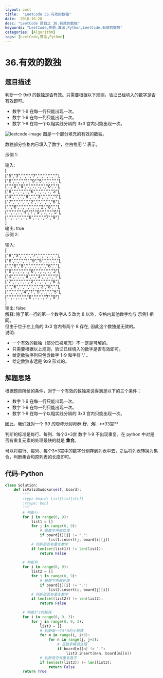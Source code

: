 ```yaml
---
layout: post
title:  "LeetCode 36.有效的数独"
date:  2018-10-28
desc: "LeetCode 题目之 36.有效的数独"
keywords: "LeetCode,刷题,算法,Python,LeetCode,有效的数独"
categories: [Algorithm]
tags: [LeetCode,算法,Python]
---
```

# 36.有效的数独

## 题目描述

判断一个 9x9 的数独是否有效。只需要根据以下规则，验证已经填入的数字是否有效即可。

- 数字 1-9 在每一行只能出现一次。
- 数字 1-9 在每一列只能出现一次。
- 数字 1-9 在每一个以粗实线分隔的 3x3 宫内只能出现一次。

![leetcode-image](https://upload.wikimedia.org/wikipedia/commons/thumb/f/ff/Sudoku-by-L2G-20050714.svg/250px-Sudoku-by-L2G-20050714.svg.png)
图是一个部分填充的有效的数独。

数独部分空格内已填入了数字，空白格用 '.' 表示。

示例 1:

输入:<br/>
[<br/>
  ["5","3",".",".","7",".",".",".","."],<br/>
  ["6",".",".","1","9","5",".",".","."],<br/>
  [".","9","8",".",".",".",".","6","."],<br/>
  ["8",".",".",".","6",".",".",".","3"],<br/>
  ["4",".",".","8",".","3",".",".","1"],<br/>
  ["7",".",".",".","2",".",".",".","6"],<br/>
  [".","6",".",".",".",".","2","8","."],<br/>
  [".",".",".","4","1","9",".",".","5"],<br/>
  [".",".",".",".","8",".",".","7","9"]<br/>
]<br/>
输出: true<br/>
示例 2:<br/>

输入:<br/>
[<br/>
  ["8","3",".",".","7",".",".",".","."],<br/>
  ["6",".",".","1","9","5",".",".","."],<br/>
  [".","9","8",".",".",".",".","6","."],<br/>
  ["8",".",".",".","6",".",".",".","3"],<br/>
  ["4",".",".","8",".","3",".",".","1"],<br/>
  ["7",".",".",".","2",".",".",".","6"],<br/>
  [".","6",".",".",".",".","2","8","."],<br/>
  [".",".",".","4","1","9",".",".","5"],<br/>
  [".",".",".",".","8",".",".","7","9"]<br/>
]<br/>
输出: false<br/>
解释: 除了第一行的第一个数字从 5 改为 8 以外，空格内其他数字均与 示例1 相同。<br/>
     但由于位于左上角的 3x3 宫内有两个 8 存在, 因此这个数独是无效的。<br/>
说明:<br/>

- 一个有效的数独（部分已被填充）不一定是可解的。
- 只需要根据以上规则，验证已经填入的数字是否有效即可。
- 给定数独序列只包含数字 1-9 和字符 '.' 。
- 给定数独永远是 9x9 形式的。

## 解题思路

根据题目所给的条件，对于一个有效的数独来说得满足以下的三个条件：

- 数字 1-9 在每一行只能出现一次。
- 数字 1-9 在每一列只能出现一次。
- 数字 1-9 在每一个以粗实线分隔的 3x3 宫内只能出现一次。

因此，我们就对一个 9*9 的矩阵分别判断 **行**、**列**、**3*3宫**

判断的标准是每行、每列、每个3*3宫 数字 1-9 不出现重复。在 python 中对是否有重复元素的处理最快的就是 **集合**。

可以将每行、每列、每个3*3宫中的数字分别存到列表中去，之后将列表转换为集合，判断集合和原列表的长度即可。

## 代码-Python

```python
class Solution:
    def isValidSudoku(self, board):
        """
        :type board: List[List[str]]
        :rtype: bool
        """
        # 判断行
        for i in range(0, 9):
            list1 = []
            for j in range(0, 9):
                # 是数字再做处理
                if board[i][j] != ".":
                    list1.insert(j, board[i][j])
            # 判断是否有重复数字
            if len(set(list1)) != len(list1):
                return False
        
        # 判断列
        for i in range(0, 9):
            list2 = []
            for j in range(0, 9):
                # 是数字再做处理
                if board[j][i] != ".":
                    list2.insert(i, board[j][i])
            # 判断是否有重复数字
            if len(set(list2)) != len(list2):
                return False
        
        # 判断3*3的矩阵
        for i in range(0, 9, 3):
            for j in range(0, 9, 3):
                list3 = []
                # 判断每一个3*3的小矩阵
                for m in range(i, i+3):
                    for n in range(j, j+3):
                        # 是数字再做处理
                        if board[m][n] != ".":
                            list3.insert(m+n, board[m][n])
                # 判断是否有重复数字
                if len(set(list3)) != len(list3):
                    return False
        return True
```